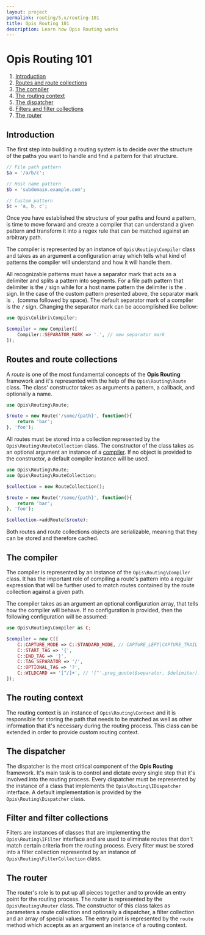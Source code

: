 ```yaml
---
layout: project
permalink: routing/5.x/routing-101
title: Opis Routing 101
description: Learn how Opis Routing works
---
```

# Opis Routing 101

1. [Introduction](#introduction)
2. [Routes and route collections](#routes-and-route-collections)
3. [The compiler](#the-compiler)
4. [The routing context](#the-routing-context)
5. [The dispatcher](#the-dispatcher)
6. [Filters and filter collections](#filters-and-filter-collections)
7. [The router](#the-router)

## Introduction

The first step into building a routing system is to decide over the structure of the paths you want to handle and
find a pattern for that structure. 

```php
// File path pattern
$a = '/a/b/c';

// Host name pattern
$b = 'subdomain.example.com';

// Custom pattern
$c = 'a, b, c';
```

Once you have established the structure of your paths and found a pattern, is time to move forward and create a compiler 
that can understand a given pattern and transform it into a regex rule that can be matched against an arbitrary path.

The compiler is represented by an instance of `Opis\Routing\Compiler` class and takes as an argument 
a configuration array which tells what kind of patterns the compiler will understand and how it will handle them.

All recognizable patterns must have a separator mark that acts as a delimiter and splits a pattern into segments.
For a file path pattern that delimiter is the `/` sign while for a host name pattern the delimiter is the
`.` sign. In the case of the custom pattern presented above, the separator mark is `, `(comma followed by space).
The default separator mark of a compiler is the `/` sign. Changing the separator mark can be accomplished like bellow:

```php
use Opis\Colibri\Compiler;

$compiler = new Compiler([
    Compiler::SEPARATOR_MARK => '.', // new separator mark
]);
```


## Routes and route collections

A *route* is one of the most fundamental concepts of the **Opis Routing** framework and 
it's represented with the help of the `Opis\Routing\Route` class. 
The class' constructor takes as arguments a pattern, a callback, and optionally a name.

```php
use Opis\Routing\Route;

$route = new Route('/some/{path}', function(){
    return 'bar';
}, 'foo');
``` 

All routes must be stored into a collection represented by the `Opis\Routing\RouteCollection` class.
The constructor of the class takes as an optional argument an instance of a [compiler](#the-compiler).
If no object is provided to the constructor, a default compiler instance will be used.

```php
use Opis\Routing\Route;
use Opis\Routing\RouteCollection;

$collection = new RouteCollection();

$route = new Route('/some/{path}', function(){
    return 'bar';
}, 'foo');

$collection->addRoute($route);
```

Both routes and route collections objects are serializable, meaning that they can be stored and
therefore cached.

## The compiler
 
The compiler is represented by an instance of the `Opis\Routing\Compiler` class. It has the important role of
compiling a route's pattern into a regular expression that will be further used to 
match routes contained by the route collection against a given path.

The compiler takes as an argument an optional configuration array, that tells how the compiler will behave.
If no configuration is provided, then the following configuration will be assumed:

```php
use Opis\Routing\Compiler as C;

$compiler = new C([
    C::CAPTURE_MODE => C::STANDARD_MODE, // CAPTURE_LEFT|CAPTURE_TRAIL|OPT_SEPARATOR_TRAIL
    C::START_TAG => '{',
    C::END_TAG => '}',
    C::TAG_SEPARATOR => '/',
    C::OPTIONAL_TAG => '?',
    C::WILDCARD => '[^/]+', // '[^'.preg_quote($separator, $delimiter).']+'
]);
```

## The routing context

The routing context is an instance of `Opis\Routing\Context` and it is responsible for storing the path that needs
to be matched as well as other information that it's necessary during the routing process. This class can be extended
in order to provide custom routing context.

## The dispatcher

The dispatcher is the most critical component of the **Opis Routing** framework. It's main task is to
control and dictate every single step that it's involved into the routing process. Every dispatcher must
be represented by the instance of a class that implements the `Opis\Routing\IDispatcher` interface.
A default implementation is provided by the `Opis\Routing\Dispatcher` class.

## Filter and filter collections

Filters are instances of classes that are implementing the `Opis\Routing\IFilter` interface and are used
to eliminate routes that don't match certain criteria from the routing process.
Every filter must be stored into a filter collection represented by an instance of `Opis\Routing\FilterCollection` class.

## The router

The router's role is to put up all pieces together and to provide an entry point for the routing process.
The router is represented by the `Opis\Routing\Router` class. The constructor of this class takes as parameters
a route collection and optionally a dispatcher, a filter collection and an array of special values. The entry point
is represented by the `route` method which accepts as an argument an instance of a routing context.
